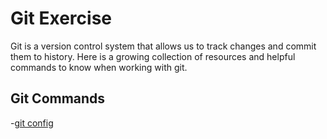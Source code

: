 # Git Exercise
Git is a version control system that allows us to track changes and commit them to history. Here is a growing collection of resources and helpful commands to know when working with git.

## Git Commands
-[git config](./Commands/Config.md)